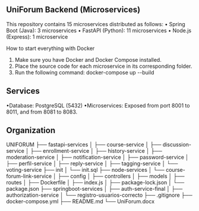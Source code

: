 ## UniForum Backend (Microservices)

This repository contains 15 microservices distributed as follows:
•	Spring Boot (Java): 3 microservices
•	FastAPI (Python): 11 microservices
•	Node.js (Express): 1 microservice

How to start everything with Docker
1.	Make sure you have Docker and Docker Compose installed.
2.	Place the source code for each microservice in its corresponding folder.
3.	Run the following command:
    docker-compose up --build


## Services 

•Database: PostgreSQL (5432)
•Microservices: Exposed from port 8001 to 8011, and from 8081 to 8083.


## Organization


UNIFORUM
├── fastapi-services
│   ├── course-service
│   ├── discussion-service
│   ├── enrollment-service
│   ├── history-service
│   ├── moderation-service
│   ├── notification-service
│   ├── password-service
│   ├── perfil-service
│   ├── reply-service
│   ├── tagging-service
│   └── voting-service
├── init
│   └── init.sql
├── node-services
│   └── course-forum-link-service
│       ├── config
│       ├── controllers
│       ├── models
│       ├── routes
│       ├── Dockerfile
│       ├── index.js
│       ├── package-lock.json
│       └── package.json
├── springboot-services
│   ├── auth-service-final
│   ├── authorization-service
│   └── registro-usuarios-correcto
├── .gitignore
├── docker-compose.yml
├── README.md
└── UniForum.docx
